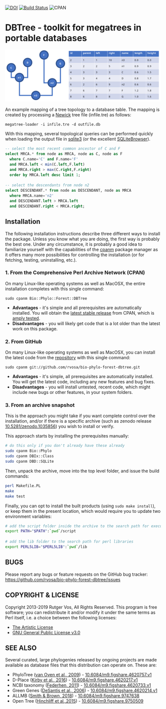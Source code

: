 [![DOI](https://zenodo.org/badge/DOI/10.5281/zenodo.1035856.svg)](https://doi.org/10.5281/zenodo.1035856)
[![Build Status](https://travis-ci.org/rvosa/bio-phylo-forest-dbtree.svg?branch=master)](https://travis-ci.org/rvosa/bio-phylo-forest-dbtree)
![CPAN](https://img.shields.io/cpan/l/Bio-Phylo-Forest-DBTree?color=success)

DBTree - toolkit for megatrees in portable databases
====================================================

![Figure 1](docs/fig1.svg)

An example mapping of a tree topology to a database table. The mapping is
created by processing a [Newick][12] tree file (infile.tre) as follows: 

    megatree-loader -i infile.tre -d outfile.db 
    
With this mapping, several topological queries can be performed quickly when 
loading the output file in [sqlite3][10] (or the excellent [SQLiteBrowser][11]).

```sql
-- select the most recent common ancestor of C and F
select MRCA.* from node as MRCA, node as C, node as F 
  where C.name='C' and F.name='F' 
  and MRCA.left < min(C.left,F.left) 
  and MRCA.right > max(C.right,F.right)
  order by MRCA.left desc limit 1;
 
-- select the descendants from node n2
select DESCENDANT.* from node as DESCENDANT, node as MRCA 
  where MRCA.name='n2' 
  and DESCENDANT.left > MRCA.left 
  and DESCENDANT.right < MRCA.right;
```

Installation
------------

The following installation instructions describe three different ways to install the
package. Unless you know what you are doing, the first way is probably the best one.
Under any circumstance, it is probably a good idea to familiarize yourself with the
capabilities of the [cpanm][9] package manager as it offers many more possibilities 
for controlling the installation (or for fetching, testing, uninstalling, etc.).

### 1. From the Comprehensive Perl Archive Network (CPAN)

On many Linux-like operating systems as well as MacOSX, the entire installation completes
with this single command:

    sudo cpanm Bio::Phylo::Forest::DBTree

- **Advantages** - it's simple and all prerequisites are automatically installed. You will
  obtain the [latest stable release][5] from CPAN, which is [amply tested][6].
- **Disadvantages** - you will likely get code that is a lot older than the latest work
  on this package.

### 2. From GitHub

On many Linux-like operating systems as well as MacOSX, you can install the latest code
from the [repository][8] with this single command:

    sudo cpanm git://github.com/rvosa/bio-phylo-forest-dbtree.git

- **Advantages** - it's simple, all prerequisites are automatically installed. You will
  get the latest code, including any new features and bug fixes.
- **Disadvantages** - you will install untested, recent code, which might include new bugs 
  or other features, in your system folders.

### 3. From an archive snapshot

This is the approach you might take if you want complete control over the installation,
and/or if there is a specific archive (such as zenodo release [10.5281/zenodo.1035856][7])
you wish to install or verify. 

This approach starts by installing the prerequisites manually:

```bash
# do this only if you don't already have these already
sudo cpanm Bio::Phylo
sudo cpanm DBIx::Class
sudo cpanm DBD::SQLite
```

Then, unpack the archive, move into the top level folder, and issue the build commands:

```bash
perl Makefile.PL
make
make test
```

Finally, you can opt to install the built products (using `sudo make install`), or
keep them in the present location, which would require you to update two environment
variables:

```bash
# add the script folder inside the archive to the search path for executables
export PATH="$PATH":`pwd`/script
    
# add the lib folder to the search path for perl libraries
export PERL5LIB="$PERL5LIB":`pwd`/lib
```

BUGS
----
Please report any bugs or feature requests on the GitHub bug tracker:
https://github.com/rvosa/bio-phylo-forest-dbtree/issues

COPYRIGHT & LICENSE
-------------------
Copyright 2013-2019 Rutger Vos, All Rights Reserved. This program is free software; 
you can redistribute it and/or modify it under the same terms as Perl itself, i.e.
a choice between the following licenses:
- [The Artistic License](COPYING)
- [GNU General Public License v3.0](LICENSE)

SEE ALSO
--------
Several curated, large phylogenies released by ongoing projects are made available as
database files that this distribution can operate on. These are:
- PhyloTree ([van Oven et al., 2009][1])   - [10.6084/m9.figshare.4620757.v1](http://doi.org/10.6084/m9.figshare.4620757.v1)
- D-Place ([Kirby et al., 2016][2])        - [10.6084/m9.figshare.4620217.v1](http://doi.org/10.6084/m9.figshare.4620217.v1)
- NCBI taxonomy ([Federhen, 2011][3])      - [10.6084/m9.figshare.4620733.v1](http://doi.org/10.6084/m9.figshare.4620733.v1)
- Green Genes ([DeSantis et al., 2006][4]) - [10.6084/m9.figshare.4620214.v1](http://doi.org/10.6084/m9.figshare.4620214.v1)
- ALLMB ([Smith & Brown, 2018][13])        - [10.6084/m9.figshare.9747638](https://doi.org/10.6084/m9.figshare.9747638)
- Open Tree ([Hinchliff et al.,2015][14])  - [10.6084/m9.figshare.9750509](https://doi.org/10.6084/m9.figshare.9750509)


[1]: http://doi.org/10.1002/humu.20921
[2]: http://doi.org/10.1371/journal.pone.0158391
[3]: http://doi.org/10.1093/nar/gkr1178
[4]: http://doi.org/10.1128/AEM.03006-05
[5]: https://metacpan.org/release/Bio-Phylo-Forest-DBTree
[6]: http://www.cpantesters.org/distro/B/Bio-Phylo-Forest-DBTree.html
[7]: https://doi.org/10.5281/zenodo.1035856
[8]: https://github.com/rvosa/bio-phylo-forest-dbtree
[9]: https://metacpan.org/pod/distribution/App-cpanminus/bin/cpanm
[10]: https://www.sqlite.org/index.html
[11]: https://sqlitebrowser.org/
[12]: http://evolution.genetics.washington.edu/phylip/newicktree.html
[13]: https://doi.org/10.1002/ajb2.1019
[14]: https://doi.org/10.1073/pnas.1423041112
